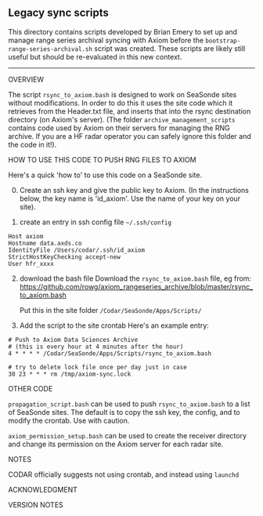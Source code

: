 ## Legacy sync scripts  ##

This directory contains scripts developed by Brian Emery
to set up and manage range series archival syncing with
Axiom before the `bootstrap-range-series-archival.sh`
script was created. These scripts are likely still useful
but should be re-evaluated in this new context.

---


OVERVIEW

The script ```rsync_to_axiom.bash``` is designed to work on SeaSonde sites
without modifications. In order to do this it uses the site code which it
retrieves from the Header.txt file, and inserts that into the rsync destination
directory (on Axiom's server). (The folder ```archive_management_scripts```
contains code used by Axiom on their servers for managing the RNG archive.
If you are a HF radar operator you can safely ignore this folder and the code
in it!).



HOW TO USE THIS CODE TO PUSH RNG FILES TO AXIOM

Here's a quick 'how to' to use this code on a SeaSonde site.

0) Create an ssh key and give the public key to Axiom. (In the instructions
   below, the key name is 'id_axiom'. Use the name of your key on your site).

1) create an entry in ssh config file ```~/.ssh/config```
```
Host axiom
Hostname data.axds.co
IdentityFile /Users/codar/.ssh/id_axiom
StrictHostKeyChecking accept-new
User hfr_xxxx
```

2) download the bash file
   Download the ```rsync_to_axiom.bash``` file, eg from:
   https://github.com/rowg/axiom_rangeseries_archive/blob/master/rsync_to_axiom.bash

   Put this in the site folder ```/Codar/SeaSonde/Apps/Scripts/```

3) Add the script to the site crontab
   Here's an example entry:

```
# Push to Axiom Data Sciences Archive
# (this is every hour at 4 minutes after the hour)
4 * * * * /Codar/SeaSonde/Apps/Scripts/rsync_to_axiom.bash

# try to delete lock file once per day just in case
30 23 * * * rm /tmp/axiom-sync.lock
```


OTHER CODE

```propagation_script.bash``` can be used to push ```rsync_to_axiom.bash``` to a list
of SeaSonde sites. The default is to copy the ssh key, the config, and to modify the
crontab. Use with caution.

```axiom_permission_setup.bash``` can be used to create the receiver directory and
change its permission on the Axiom server for each radar site.


NOTES

CODAR officially suggests not using crontab, and instead using ```launchd```



ACKNOWLEDGMENT



VERSION NOTES


